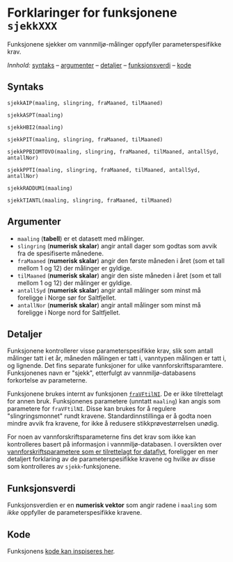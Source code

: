 # Forklaringer for funksjonene `sjekkXXX`

Funksjonene sjekker om vannmiljø-målinger oppfyller parameterspesifikke krav.

_Innhold:_ [syntaks](#syntaks) – [argumenter](#argumenter) – [detaljer](#detaljer) – [funksjonsverdi](#funksjonsverdi) – [kode](#kode)


## Syntaks

```{r}
sjekkAIP(maaling, slingring, fraMaaned, tilMaaned)

sjekkASPT(maaling)

sjekkHBI2(maaling)

sjekkPIT(maaling, slingring, fraMaaned, tilMaaned)

sjekkPPBIOMTOVO(maaling, slingring, fraMaaned, tilMaaned, antallSyd, antallNor)

sjekkPPTI(maaling, slingring, fraMaaned, tilMaaned, antallSyd, antallNor)

sjekkRADDUM1(maaling)

sjekkTIANTL(maaling, slingring, fraMaaned, tilMaaned)
```


## Argumenter

* `maaling` (**tabell**) er et datasett med målinger.
* `slingring` (**numerisk skalar**) angir antall dager som godtas som avvik fra de spesifiserte månedene.
* `fraMaaned` (**numerisk skalar**) angir den første måneden i året (som et tall mellom 1 og 12) der målinger er gyldige. 
* `tilMaaned` (**numerisk skalar**) angir den siste måneden i året (som et tall mellom 1 og 12) der målinger er gyldige. 
* `antallSyd` (**numerisk skalar**) angir antall målinger som minst må foreligge i Norge sør for Saltfjellet. 
* `antallNor` (**numerisk skalar**) angir antall målinger som minst må foreligge i Norge nord for Saltfjellet. 


## Detaljer

Funksjonene kontrollerer visse parameterspesifikke krav, slik som antall målinger tatt i et år, måneden målingen er tatt i, vanntypen målingen er tatt i, og lignende.
Det fins separate funksjoner for ulike vannforskriftsparamtere.
Funksjonenes navn er "sjekk", etterfulgt av vannmiljø-databasens forkortelse av parameterne.

Funksjonene brukes internt av funksjonen [`fraVFtilNI`](fraVFtilNI.md).
De er ikke tilrettelagt for annen bruk.
Funksjonenes parametere (unntatt `maaling`) kan angis som parametere for `fraVFtilNI`.
Disse kan brukes for å regulere "slingringsmonnet" rundt kravene.
Standardinnstillinga er å godta noen mindre avvik fra kravene, for ikke å redusere stikkprøvestørrelsen unødig.

For noen av vannforskriftsparameterne fins det krav som ikke kan kontrolleres basert på informasjon i vannmiljø-databasen.
I oversikten over [vannforskriftsparametere som er tilrettelagt for dataflyt](param.md#spesielle-krav-til-de-ulike-vannforskriftsparameterne), foreligger en mer detaljert forklaring av de parameterspesifikke kravene og hvilke av disse som kontrolleres av `sjekk`-funksjonene.


## Funksjonsverdi

Funksjonsverdien er en **numerisk vektor** som angir radene i `maaling` som _ikke_ oppfyller de parameterspesifikke kravene.


## Kode

Funksjonens [kode kan inspiseres her](../R/sjekkPar.R).


